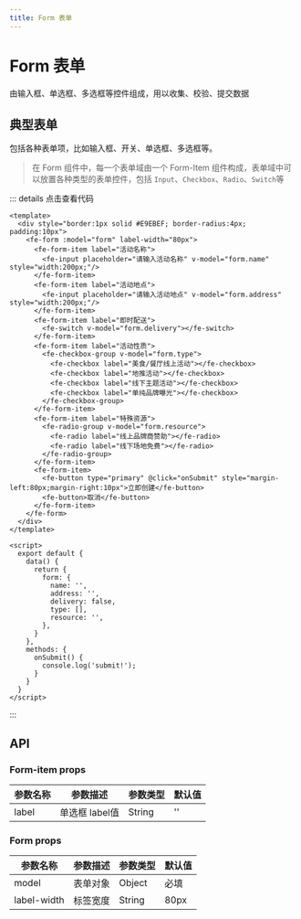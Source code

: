 ```yaml
---
title: Form 表单
---
```

# Form 表单
由输入框、单选框、多选框等控件组成，用以收集、校验、提交数据


## 典型表单
包括各种表单项，比如输入框、开关、单选框、多选框等。

<script>
  export default {
    data() {
      return {
        form: {
          name: '',
          address: '',
          delivery: false,
          type: [],
          resource: '',
        },
      }
    },
    methods: {
      onSubmit() {
        console.log('submit!');
      }
    }
  }
</script>
<template>
  <div style="border:1px solid #E9EBEF; border-radius:4px; padding:10px">
    <fe-form :model="form" label-width="80px">
      <fe-form-item label="活动名称">
        <fe-input placeholder="请输入活动名称" v-model="form.name" style="width:200px;"/>
      </fe-form-item>
      <fe-form-item label="活动地点">
        <fe-input placeholder="请输入活动地点" v-model="form.address" style="width:200px;"/>
      </fe-form-item>
      <fe-form-item label="即时配送">
        <fe-switch v-model="form.delivery"></fe-switch>
      </fe-form-item>
      <fe-form-item label="活动性质">
        <fe-checkbox-group v-model="form.type">
          <fe-checkbox label="美食/餐厅线上活动"></fe-checkbox>
          <fe-checkbox label="地推活动"></fe-checkbox>
          <fe-checkbox label="线下主题活动"></fe-checkbox>
          <fe-checkbox label="单纯品牌曝光"></fe-checkbox>
        </fe-checkbox-group>
      </fe-form-item>
      <fe-form-item label="特殊资源">
        <fe-radio-group v-model="form.resource">
          <fe-radio label="线上品牌商赞助"></fe-radio>
          <fe-radio label="线下场地免费"></fe-radio>
        </fe-radio-group>
      </fe-form-item>
      <fe-form-item>
        <fe-button type="primary" @click="onSubmit" style="margin-left:80px;margin-right:10px">立即创建</fe-button>
        <fe-button>取消</fe-button>
      </fe-form-item>
    </fe-form>
  </div>
</template>

> 在 Form 组件中，每一个表单域由一个 Form-Item 组件构成，表单域中可以放置各种类型的表单控件，包括 `Input`、`Checkbox`、`Radio`、`Switch`等

::: details 点击查看代码
```vue
<template>
  <div style="border:1px solid #E9EBEF; border-radius:4px; padding:10px">
    <fe-form :model="form" label-width="80px">
      <fe-form-item label="活动名称">
        <fe-input placeholder="请输入活动名称" v-model="form.name" style="width:200px;"/>
      </fe-form-item>
      <fe-form-item label="活动地点">
        <fe-input placeholder="请输入活动地点" v-model="form.address" style="width:200px;"/>
      </fe-form-item>
      <fe-form-item label="即时配送">
        <fe-switch v-model="form.delivery"></fe-switch>
      </fe-form-item>
      <fe-form-item label="活动性质">
        <fe-checkbox-group v-model="form.type">
          <fe-checkbox label="美食/餐厅线上活动"></fe-checkbox>
          <fe-checkbox label="地推活动"></fe-checkbox>
          <fe-checkbox label="线下主题活动"></fe-checkbox>
          <fe-checkbox label="单纯品牌曝光"></fe-checkbox>
        </fe-checkbox-group>
      </fe-form-item>
      <fe-form-item label="特殊资源">
        <fe-radio-group v-model="form.resource">
          <fe-radio label="线上品牌商赞助"></fe-radio>
          <fe-radio label="线下场地免费"></fe-radio>
        </fe-radio-group>
      </fe-form-item>
      <fe-form-item>
        <fe-button type="primary" @click="onSubmit" style="margin-left:80px;margin-right:10px">立即创建</fe-button>
        <fe-button>取消</fe-button>
      </fe-form-item>
    </fe-form>
  </div>
</template>

<script>
  export default {
    data() {
      return {
        form: {
          name: '',
          address: '',
          delivery: false,
          type: [],
          resource: '',
        },
      }
    },
    methods: {
      onSubmit() {
        console.log('submit!');
      }
    }
  }
</script>

```
:::

## API
### Form-item props

| 参数名称 | 参数描述 | 参数类型 | 默认值 | 
| ------| ------ | ------ |------ |
|label |单选框 label值 | String | '' |

### Form props

| 参数名称 | 参数描述 | 参数类型 | 默认值 | 
| ------| ------ | ------ |------ |
| model	| 表单对象 | Object	| 必填 |
| label-width | 标签宽度| String | 80px |
